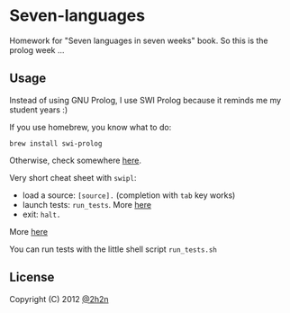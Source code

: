 # Seven-languages

Homework for "Seven languages in seven weeks" book. So this is the prolog week ...

## Usage

Instead of using GNU Prolog, I use SWI Prolog because it reminds me my student years :)

If you use homebrew, you know what to do:

    brew install swi-prolog

Otherwise, check somewhere [here](http://www.swi-prolog.org/download/stable).

Very short cheat sheet with `swipl`:

  * load a source: `[source].` (completion with `tab` key works)
  * launch tests: `run_tests`. More [here](http://www.swi-prolog.org/pldoc/package/plunit.html)
  * exit: `halt.`

More [here](http://www.swi-prolog.org/pldoc/refman/)

You can run tests with the little shell script `run_tests.sh`

## License

Copyright (C) 2012 [@2h2n](https://twitter.com/2h2n/)

